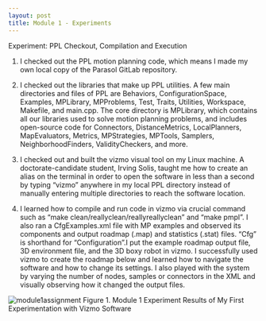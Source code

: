 ```yaml
---
layout: post
title: Module 1 - Experiments
---
```


Experiment: PPL Checkout, Compilation and Execution

1. I checked out the PPL motion planning code, which means I made my own local copy of the Parasol GitLab repository. <br>

2. I checked out the libraries that make up PPL utilities. A few main directories and files of PPL are Behaviors, ConfigurationSpace, Examples, MPLibrary, MPProblems, Test, Traits, Utilities, Workspace, Makefile, and main.cpp. The core directory is MPLibrary, which contains all our libraries used to solve motion planning problems, and includes open-source code for Connectors, DistanceMetrics, LocalPlanners, MapEvaluators, Metrics, MPStrategies, MPTools, Samplers, NeighborhoodFinders, ValidityCheckers, and more.  <br>


3. I checked out and built the vizmo visual tool on my Linux machine. A doctorate-candidate student, Irving Solis, taught me how to create an alias on the terminal in order to open the software in less than a second by typing “vizmo” anywhere in my local PPL directory instead of manually entering multiple directories to reach the software location.  <br>


4. I learned how to compile and run code in vizmo via crucial command such as “make clean/reallyclean/reallyreallyclean” and “make pmpl”.  I also ran a CfgExamples.xml file with MP examples and observed its components and output roadmap (.map) and statistics (.stat) files. “Cfg” is shorthand for “Configuration”.I put the example roadmap output file, 3D environment file, and the 3D boxy robot in vizmo. I successfully used vizmo to create the roadmap below and learned how to navigate the software and how to change its settings.  I also played with the system by varying the number of nodes, samples or connectors in the XML and visually observing how it changed the output files. <br>


![module1assignment](https://cabreraleon.github.io/images/fig4.png)
Figure 1. Module 1 Experiment Results of My First Experimentation with Vizmo Software



